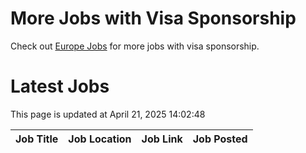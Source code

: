 # More Jobs with Visa Sponsorship

Check out [Europe Jobs](https://github.com/sureshparimi/europejobs#latest-jobs) for more jobs with visa sponsorship.

# Latest Jobs

This page is updated at April 21, 2025 14:02:48

| Job Title | Job Location | Job Link | Job Posted |
| --- | --- | --- | --- |
